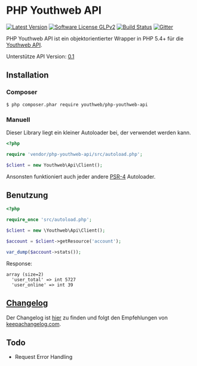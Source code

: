 # PHP Youthweb API

[![Latest Version](https://img.shields.io/github/release/youthweb/php-youthweb-api.svg?style=flat-square)](https://github.com/youthweb/php-youthweb-api/releases)
[![Software License GLPv2](http://img.shields.io/badge/License-GPLv2-brightgreen.svg?style=flat-square)](LICENSE)
[![Build Status](http://img.shields.io/travis/youthweb/php-youthweb-api.svg?style=flat-square)](https://travis-ci.org/youthweb/php-youthweb-api)
[![Gitter](https://badges.gitter.im/Join%20Chat.svg)](https://gitter.im/youthweb/youthweb-api?utm_source=badge&utm_medium=badge&utm_campaign=pr-badge&utm_content=badge)

PHP Youthweb API ist ein objektorientierter Wrapper in PHP 5.4+ für die [Youthweb API](https://github.com/youthweb/youthweb-api).

Unterstütze API Version: [0.1](https://github.com/youthweb/youthweb-api/releases/tag/0.1)

## Installation

### Composer

```
$ php composer.phar require youthweb/php-youthweb-api
```

### Manuell

Dieser Library liegt ein kleiner Autoloader bei, der verwendet werden kann.

```php
<?php

require 'vendor/php-youthweb-api/src/autoload.php';

$client = new Youthweb\Api\Client();
```

Ansonsten funktioniert auch jeder andere [PSR-4](http://www.php-fig.org/psr/psr-4/) Autoloader.

## Benutzung

```php
<?php

require_once 'src/autoload.php';

$client = new \Youthweb\Api\Client();

$account = $client->getResource('account');

var_dump($account->stats());
```

Response:

```
array (size=2)
  'user_total' => int 5727
  'user_online' => int 39
```

## [Changelog](https://github.com/youthweb/php-youthweb-api/blob/master/CHANGELOG.md)

Der Changelog ist [hier](https://github.com/youthweb/php-youthweb-api/blob/master/CHANGELOG.md) zu finden und folgt den Empfehlungen von [keepachangelog.com](http://keepachangelog.com/).

## Todo

- Request Error Handling
